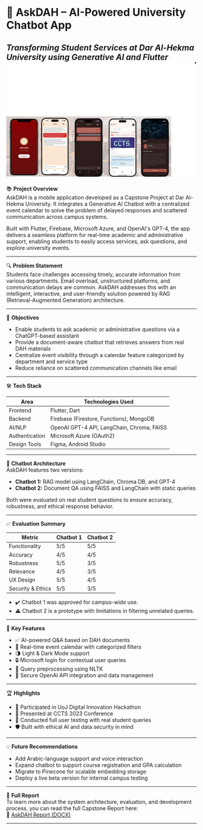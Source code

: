 # 🧠 AskDAH – AI-Powered University Chatbot App  
_Transforming Student Services at Dar Al-Hekma University using Generative AI and Flutter_
![AskDAH App Screenshot](https://raw.githubusercontent.com/fatma-ai-coder/Capstone-Chatbot/main/App_SC.png)
---

📚 **Project Overview**  
AskDAH is a mobile application developed as a Capstone Project at Dar Al-Hekma University. It integrates a Generative AI Chatbot with a centralized event calendar to solve the problem of delayed responses and scattered communication across campus systems.

Built with Flutter, Firebase, Microsoft Azure, and OpenAI's GPT-4, the app delivers a seamless platform for real-time academic and administrative support, enabling students to easily access services, ask questions, and explore university events.

---

🔍 **Problem Statement**  
Students face challenges accessing timely, accurate information from various departments. Email overload, unstructured platforms, and communication delays are common. AskDAH addresses this with an intelligent, interactive, and user-friendly solution powered by RAG (Retrieval-Augmented Generation) architecture.

---

🎯 **Objectives**  
- Enable students to ask academic or administrative questions via a ChatGPT-based assistant  
- Provide a document-aware chatbot that retrieves answers from real DAH materials  
- Centralize event visibility through a calendar feature categorized by department and service type  
- Reduce reliance on scattered communication channels like email  

---

🛠️ **Tech Stack**  

| Area            | Technologies Used                           |
|-----------------|----------------------------------------------|
| Frontend        | Flutter, Dart                                |
| Backend         | Firebase (Firestore, Functions), MongoDB     |
| AI/NLP          | OpenAI GPT-4 API, LangChain, Chroma, FAISS   |
| Authentication  | Microsoft Azure (OAuth2)                     |
| Design Tools    | Figma, Android Studio                         |

---

💬 **Chatbot Architecture**  
AskDAH features two versions:

- **Chatbot 1:** RAG model using LangChain, Chroma DB, and GPT-4  
- **Chatbot 2:** Document QA using FAISS and LangChain with static queries  

Both were evaluated on real student questions to ensure accuracy, robustness, and ethical response behavior.

---

✅ **Evaluation Summary**

| Metric              | Chatbot 1 | Chatbot 2 |
|---------------------|-----------|-----------|
| Functionality       | 5/5       | 5/5       |
| Accuracy            | 4/5       | 4/5       |
| Robustness          | 5/5       | 3/5       |
| Relevance           | 4/5       | 3/5       |
| UX Design           | 5/5       | 4/5       |
| Security & Ethics   | 5/5       | 3/5       |

- ✔️ Chatbot 1 was approved for campus-wide use.  
- ⚠️ Chatbot 2 is a prototype with limitations in filtering unrelated queries.

---

📱 **Key Features**  
- ✅ AI-powered Q&A based on DAH documents  
- 📅 Real-time event calendar with categorized filters  
- 🌗 Light & Dark Mode support  
- 🔒 Microsoft login for contextual user queries  
- 🧠 Query preprocessing using NLTK  
- 📂 Secure OpenAI API integration and data management  

---

🏆 **Highlights**  
- 📍 Participated in UoJ Digital Innovation Hackathon  
- 🎤 Presented at CCTS 2023 Conference  
- 🧪 Conducted full user testing with real student queries  
- 🛡 Built with ethical AI and data security in mind  

---

💡 **Future Recommendations**  
- Add Arabic-language support and voice interaction  
- Expand chatbot to support course registration and GPA calculation  
- Migrate to Pinecone for scalable embedding storage  
- Deploy a live beta version for internal campus testing  

---

📄 **Full Report**  
To learn more about the system architecture, evaluation, and development process, you can read the full Capstone Report here:  
📎 [AskDAH Report (DOCX)](https://github.com/fatma-ai-coder/Capstone-Chatbot/blob/main/Ask_DAH_Report.pdf )

---
